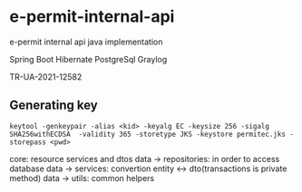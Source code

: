# e-permit-internal-api
e-permit internal api java implementation

Spring Boot
Hibernate
PostgreSql
Graylog

TR-UA-2021-12582

## Generating key

```keytool -genkeypair -alias <kid> -keyalg EC -keysize 256 -sigalg SHA256withECDSA  -validity 365 -storetype JKS -keystore permitec.jks -storepass <pwd>```

core: resource services and dtos
data -> repositories: in order to access database
data -> services: convertion entity <-> dto(transactions is private method)
data -> utils: common helpers
